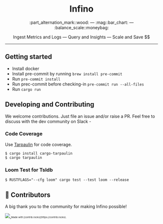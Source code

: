 <h1 align="center">
  Infino
</h1>

<p align="center">
  :part_alternation_mark::wood: &#151; :mag::bar_chart: &#151; :balance_scale::moneybag:
</p>

<p align="center">
Ingest Metrics and Logs &#151; Query and Insights &#151; Scale and Save $$
</p>

<hr/>

## Getting started

* Install docker
* Install pre-commit by running `brew install pre-commit`
* Run `pre-commit install`
* Run prec-commit before checking-in `pre-commit run --all-files`
* Run `cargo run`

## Developing and Contributing

We welcome contributions. Just file an issue and/or raise a PR. Feel free to discuss with the dev community on Slack -

### Code Coverage

Use [Tarpaulin](https://github.com/xd009642/tarpaulin) for code coverage.

```
$ cargo install cargo-tarpaulin
$ cargo tarpaulin
```

### Loom Test for Tsldb

```
$ RUSTFLAGS="--cfg loom" cargo test --test loom --release
```

## 💖 Contributors

A big thank you to the community for making Infino possible!

<a href="https://github.com/infinohq/infino/graphs/contributors">
  <img src="https://contrib.rocks/image?repo=infinohq/infino" />
</a>
<span style="font-size: .5rem">Made with [contrib.rocks](https://contrib.rocks).</span>
